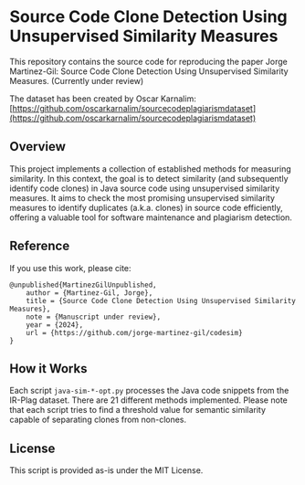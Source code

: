 
# Source Code Clone Detection Using Unsupervised Similarity Measures
This repository contains the source code for reproducing the paper Jorge Martinez-Gil: Source Code Clone Detection Using Unsupervised Similarity Measures. (Currently under review)

The dataset has been created by Oscar Karnalim: [https://github.com/oscarkarnalim/sourcecodeplagiarismdataset](https://github.com/oscarkarnalim/sourcecodeplagiarismdataset)

## Overview

This project implements a collection of established methods for measuring similarity. In this context, the goal is to detect similarity (and subsequently identify code clones) in Java source code using unsupervised similarity measures. It aims to check the most promising unsupervised similarity measures to identify duplicates (a.k.a. clones) in source code efficiently, offering a valuable tool for software maintenance and plagiarism detection.

## Reference

If you use this work, please cite:

```
@unpublished{MartinezGilUnpublished,
    author = {Martinez-Gil, Jorge},
    title = {Source Code Clone Detection Using Unsupervised Similarity Measures},
    note = {Manuscript under review},
    year = {2024},
	url = {https://github.com/jorge-martinez-gil/codesim}
}
```

## How it Works

Each script `java-sim-*-opt.py` processes the Java code snippets from the IR-Plag dataset. There are 21 different methods implemented. Please note that each script tries to find a threshold value for semantic similarity capable of separating clones from non-clones.


## License

This script is provided as-is under the MIT License. 
